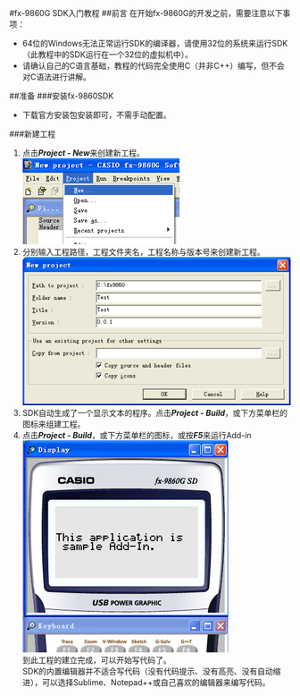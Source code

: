 #fx-9860G SDK入门教程
##前言
在开始fx-9860G的开发之前，需要注意以下事项：  

*   64位的Windows无法正常运行SDK的编译器，请使用32位的系统来运行SDK（此教程中的SDK运行在一个32位的虚拟机中）。  
*    请确认自己的C语言基础，教程的代码完全使用C（并非C++）编写，但不会对C语法进行讲解。   

##准备
###安装fx-9860SDK
*   下载官方安装包安装即可，不需手动配置。  

###新建工程
1.   点击***Project - New***来创建新工程。   
![](./images/0/pic_new_project.gif)  
2.  分别输入工程路径，工程文件夹名，工程名称与版本号来创建新工程。  
![](./images/0/pic_new_project2.gif)    
3.   SDK自动生成了一个显示文本的程序。点击***Project - Build***，或下方菜单栏的图标来组建工程。
4.   点击***Project - Build***，或下方菜单栏的图标，或按***F5***来运行Add-in  
![](./images/0/pic_new_project_sample.gif)    
到此工程的建立完成，可以开始写代码了。  
SDK的内置编辑器并不适合写代码（没有代码提示、没有高亮、没有自动缩进），可以选择Sublime、Notepad++或自己喜欢的编辑器来编写代码。  